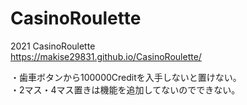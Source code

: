 # CasinoRoulette  
2021 CasinoRoulette  
https://makise29831.github.io/CasinoRoulette/  
  
・歯車ボタンから100000Creditを入手しないと置けない。  
・2マス・4マス置きは機能を追加してないのでできない。  
